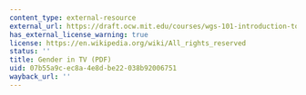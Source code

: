 ```yaml
---
content_type: external-resource
external_url: https://draft.ocw.mit.edu/courses/wgs-101-introduction-to-womens-and-gender-studies-spring-2023/resources/mitwgs_101_s23_homework12_pdf/
has_external_license_warning: true
license: https://en.wikipedia.org/wiki/All_rights_reserved
status: ''
title: Gender in TV (PDF)
uid: 07b55a9c-ec8a-4e8d-be22-038b92006751
wayback_url: ''
---
```

